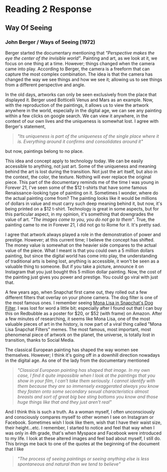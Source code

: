 # Reading 2 Response 
## Way Of Seeing  
### John Berger / Ways of Seeing (1972)



Berger started the documentary mentioning that *"Perspective makes the eye the center of the invisible world"*. Painting and art, as we look at it, we focus on one thing at a time. However; things changed when the camera came into play. According to Berger, the camera is a freeform that can capture the most complex combination. The idea is that the camera has changed the way we see things and how we see it; allowing us to see things from a different perspective and angle. 

In the old days, artworks can only be seen exclusively from the place that displayed it. Berger used Botticelli Venus and Mars as an example. Now, with the reproduction of the paintings, it allows us to view the artwork anywhere in the world, especially in the digital age, we can see any painting within a few clicks on google search. We can view it anywhere, in the context of our own lives and the uniqueness is somewhat lost. I agree with Berger's statement, 
>*"Its uniqueness is part of the uniqueness of the single place where it is. Everything around it confirms and consolidates around it"*  

but now, paintings belong to no place. 

This idea and concept apply to technology today. We can be easily accessible to anything, not just art. Some of the uniqueness and meaning behind the art is lost during the transition. Not just the art itself, but also in the context, the color, the texture. Nothing will ever replace the original piece. This part of the documentary reminds me of the time I was young in Forever 21, I've seen some of the $12 t-shirts that have some famous Renaissance-looking type of painting on it. Sometimes I wonder, where do the actual painting come from? The painting looks like it would be millions of dollars in value and must carry such deep meaning behind it, but now, it's being printed on a $12 t-shirt. Technology is great in some aspects, but for this particular aspect, in my opinion, it's something that downgrades the value of art. *"The images come to you, you do not go to them"*. True, the painting came to me in Forever 21, I did not go to Rome for it. It's pretty sad.

I agree that artwork always played a role in the demonstration of power and prestige. However; at this current time; I believe the concept has shifted. The money value is somewhat on the heavier side compares to the actual value of the piece. What I meant is that you could own a 5 million dollars painting, but since the digital world has come into play, the understanding of traditional arts is being lost, anything is accessible, it won't be seen as a valuable thing to someone. But if you take a picture, announce it on Instagram that you just bought this 5 million dollar painting. Now, the cost of the painting just gives you power and prestige. You could go viral with just that. 

A few years ago, when Snapchat first came out, they rolled out a few different filters that overlay on your phone camera. The dog filter is one of the most famous ones. I remember seeing [Mona Lisa in Snapchat's Dog Filter](https://ih0.redbubble.net/image.451066260.4889/flat,800x800,070,f.jpg). I was lost for word a little bit; especially after I found out that I can buy this on Redbubble as a poster for $20, or $52 (with frame) on Amazon. After a few minutes of researching, it seems like Mona Lisa, one of the most valuable pieces of art in the history, is now part of a viral thing called "Mona Lisa Snapchat Filters" memes. The most famous, most important, most phenomenal piece of artwork on the planet, the universe, is totally lost in transition, thanks to Social Media.

The classical European painting has shaped the way women see themselves. However; I think it's going off in a downhill direction nowadays in the digital age. As one of the lady from the documentary mentioned 
>*"Classical European painting has shaped that image. In my own case, I find it quite impossible when I look at the paintings that you show in your film, I can't take them seriously. I cannot identify with them because they are so immensely exaggerated always you know they fasten onto some secondary sexual characteristics almost breasts and sort of great big bee sting bottoms you know and those huge things like that and they just aren't real"* 

And I think this is such a truth. As a woman myself, I often unconsciously and consciously compares myself to other women I see on Instagram or Facebook. Sometimes wish I look like them, wish that I have their waist size, their height...etc.  I remember, I started to notice and feel that way when I was only in 4th grade, that's when Myspace and Facebook were introduced to my life. I look at these altered images and feel bad about myself, I still do. This brings me back to one of the quotes at the beginning of the document that I like 

>*"The process of seeing paintings or seeing anything else is less spontaneous and natural than we tend to believe"*




